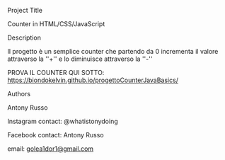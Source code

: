 
Project Title

Counter in HTML/CSS/JavaScript

Description

Il progetto è un semplice counter che partendo da 0 incrementa il valore attraverso la ''+'' e lo diminuisce attraverso la ''-''

PROVA IL COUNTER QUI SOTTO:
https://biondokelvin.github.io/progettoCounterJavaBasics/


Authors

Antony Russo

Instagram contact: @whatistonydoing

Facebook contact: Antony Russo

email: golea1dor1@gmail.com
